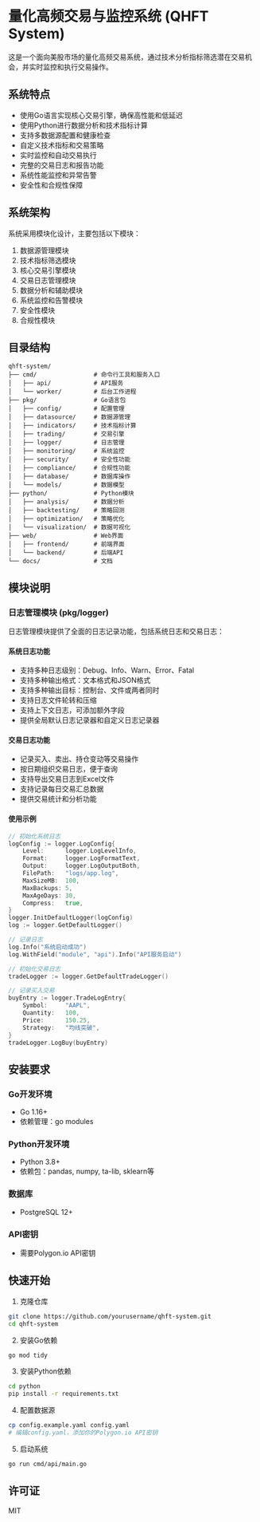 # 量化高频交易与监控系统 (QHFT System)

这是一个面向美股市场的量化高频交易系统，通过技术分析指标筛选潜在交易机会，并实时监控和执行交易操作。

## 系统特点

- 使用Go语言实现核心交易引擎，确保高性能和低延迟
- 使用Python进行数据分析和技术指标计算
- 支持多数据源配置和健康检查
- 自定义技术指标和交易策略
- 实时监控和自动交易执行
- 完整的交易日志和报告功能
- 系统性能监控和异常告警
- 安全性和合规性保障

## 系统架构

系统采用模块化设计，主要包括以下模块：

1. 数据源管理模块
2. 技术指标筛选模块
3. 核心交易引擎模块
4. 交易日志管理模块
5. 数据分析和辅助模块
6. 系统监控和告警模块
7. 安全性模块
8. 合规性模块

## 目录结构

```
qhft-system/
├── cmd/                # 命令行工具和服务入口
│   ├── api/            # API服务
│   └── worker/         # 后台工作进程
├── pkg/                # Go语言包
│   ├── config/         # 配置管理
│   ├── datasource/     # 数据源管理
│   ├── indicators/     # 技术指标计算
│   ├── trading/        # 交易引擎
│   ├── logger/         # 日志管理
│   ├── monitoring/     # 系统监控
│   ├── security/       # 安全性功能
│   ├── compliance/     # 合规性功能
│   ├── database/       # 数据库操作
│   └── models/         # 数据模型
├── python/             # Python模块
│   ├── analysis/       # 数据分析
│   ├── backtesting/    # 策略回测
│   ├── optimization/   # 策略优化
│   └── visualization/  # 数据可视化
├── web/                # Web界面
│   ├── frontend/       # 前端界面
│   └── backend/        # 后端API
└── docs/               # 文档
```

## 模块说明

### 日志管理模块 (pkg/logger)

日志管理模块提供了全面的日志记录功能，包括系统日志和交易日志：

#### 系统日志功能
- 支持多种日志级别：Debug、Info、Warn、Error、Fatal
- 支持多种输出格式：文本格式和JSON格式
- 支持多种输出目标：控制台、文件或两者同时
- 支持日志文件轮转和压缩
- 支持上下文日志，可添加额外字段
- 提供全局默认日志记录器和自定义日志记录器

#### 交易日志功能
- 记录买入、卖出、持仓变动等交易操作
- 按日期组织交易日志，便于查询
- 支持导出交易日志到Excel文件
- 支持记录每日交易汇总数据
- 提供交易统计和分析功能

#### 使用示例
```go
// 初始化系统日志
logConfig := logger.LogConfig{
    Level:      logger.LogLevelInfo,
    Format:     logger.LogFormatText,
    Output:     logger.LogOutputBoth,
    FilePath:   "logs/app.log",
    MaxSizeMB:  100,
    MaxBackups: 5,
    MaxAgeDays: 30,
    Compress:   true,
}
logger.InitDefaultLogger(logConfig)
log := logger.GetDefaultLogger()

// 记录日志
log.Info("系统启动成功")
log.WithField("module", "api").Info("API服务启动")

// 初始化交易日志
tradeLogger := logger.GetDefaultTradeLogger()

// 记录买入交易
buyEntry := logger.TradeLogEntry{
    Symbol:     "AAPL",
    Quantity:   100,
    Price:      150.25,
    Strategy:   "均线突破",
}
tradeLogger.LogBuy(buyEntry)
```

## 安装要求

### Go开发环境
- Go 1.16+
- 依赖管理：go modules

### Python开发环境
- Python 3.8+
- 依赖包：pandas, numpy, ta-lib, sklearn等

### 数据库
- PostgreSQL 12+

### API密钥
- 需要Polygon.io API密钥

## 快速开始

1. 克隆仓库
```bash
git clone https://github.com/yourusername/qhft-system.git
cd qhft-system
```

2. 安装Go依赖
```bash
go mod tidy
```

3. 安装Python依赖
```bash
cd python
pip install -r requirements.txt
```

4. 配置数据源
```bash
cp config.example.yaml config.yaml
# 编辑config.yaml，添加你的Polygon.io API密钥
```

5. 启动系统
```bash
go run cmd/api/main.go
```

## 许可证

MIT
